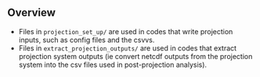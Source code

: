 ## Overview

- Files in `projection_set_up/` are used in codes that write projection inputs, such as config files and the csvvs. 
- Files in `extract_projection_outputs/` are used in codes that extract projection system outputs (ie convert netcdf outputs from the projection system into the csv files used in post-projection analysis).
